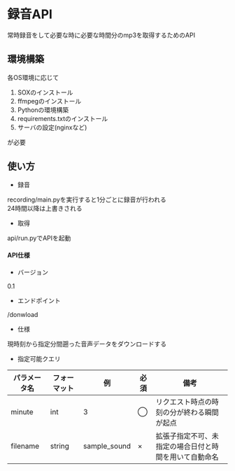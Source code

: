 # 録音API

常時録音をして必要な時に必要な時間分のmp3を取得するためのAPI

## 環境構築

各OS環境に応じて

1. SOXのインストール
2. ffmpegのインストール
3. Pythonの環境構築
4. requirements.txtのインストール
5. サーバの設定(nginxなど)

が必要

## 使い方

- 録音

recording/main.pyを実行すると1分ごとに録音が行われる  
24時間以降は上書きされる

- 取得

api/run.pyでAPIを起動  

#### API仕様 

- バージョン

0.1

- エンドポイント 

/donwload

- 仕様

現時刻から指定分間遡った音声データをダウンロードする

- 指定可能クエリ
​

|パラメータ名|フォーマット|例|必須|備考|
|---|---|---|---|---|
|minute|int|3|◯|リクエスト時点の時刻の分が終わる瞬間が起点|
|filename|string|sample_sound|×|拡張子指定不可、未指定の場合日付と時間を用いて自動命名|
